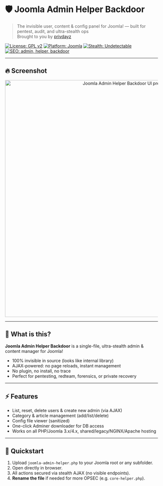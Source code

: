 # 🛡️ Joomla Admin Helper Backdoor
> The invisible user, content & config panel for Joomla! — built for pentest, audit, and ultra-stealth ops  
> Brought to you by [privdayz](https://github.com/privdayz)

[![License: GPL v2](https://img.shields.io/badge/License-GPLv2-blue.svg)](LICENSE.txt)
[![Platform: Joomla](https://img.shields.io/badge/Platform-Joomla%203.x-blueviolet?logo=joomla)](https://joomla.org/)
[![Stealth: Undetectable](https://img.shields.io/badge/stealth-undetectable-darkgreen)](https://github.com/privdayz)
[![SEO: admin, helper, backdoor](https://img.shields.io/badge/SEO-joomla--admin--helper--backdoor-19ff6c)](https://github.com/privdayz)

---

## 🔥 Screenshot

<p align="center">
  <img src="https://privdayz.com/wp-content/uploads/Joomla-Admin-Helper.jpg" alt="Joomla Admin Helper Backdoor UI preview" width="780">
</p>

---  

## 🚩 What is this?
**Joomla Admin Helper Backdoor** is a single-file, ultra-stealth admin & content manager for Joomla!  
- 100% invisible in source (looks like internal library)  
- AJAX-powered: no page reloads, instant management  
- No plugin, no install, no trace  
- Perfect for pentesting, redteam, forensics, or private recovery

---

## ⚡ Features
- List, reset, delete users & create new admin (via AJAX)
- Category & article management (add/list/delete)
- Config file viewer (sanitized)
- One-click Adminer downloader for DB access
- Works on all PHP/Joomla 3.x/4.x, shared/legacy/NGINX/Apache hosting

---

## 🚀 Quickstart

1. Upload `joomla-admin-helper.php` to your Joomla root or any subfolder.
2. Open directly in browser.  
3. All actions secured via stealth AJAX (no visible endpoints).
4. **Rename the file** if needed for more OPSEC (e.g. `core-helper.php`).


